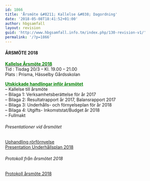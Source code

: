 ```yaml
---
id: 1866
title: 'Årsmöte &#8211; Kallelse &#038; Dagordning'
date: '2018-05-08T18:41:52+01:00'
author: hbgsamfall
layout: revision
guid: 'http://www.hbgsamfall.info.tm/index.php/130-revision-v1/'
permalink: '/?p=1866'
---
```


####  **ÅRSMÖTE 2018**

[**<span style="color: #008000;">Kallelse Årsmöte 2018</span>**](/wp-content/uploads/2018/03/HGS-Kallelse-till-årsstämma-2018.pdf)  
Tid : Tisdag 20/3 – Kl. 19.00 – 21.00  
Plats : Prisma, Hässelby Gårdsskolan

[<span style="color: #008000;">**<span style="text-decoration: underline;">Utskickade handlingar inför årsmötet</span>**</span>](/wp-content/uploads/2018/03/Utskickade-handlingar-inför-årsmötet.pdf)  
– Kallelse till årsmöte  
– Bilaga 1: Verksamhetsberättelse för år 2017  
– Bilaga 2: Resultatrapport år 2017, Balansrapport 2017  
– Bilaga 3: Underhålls- och förnyelseplan för år 2018  
– Bilaga 4: Utgifts- Inkomststat/Budget år 2018  
– Fullmakt

###### Presentationer vid årsmötet  
[Uphandling rörförnyelse](/wp-content/uploads/2018/03/180317-Upphandling-Rörförnyelse-fin.pdf)  
[Presentation Underhållsplan 2018](/wp-content/uploads/2018/03/Presentation-Underhållsplan-2018.pdf)

###### Protokoll från årsmötet 2018  
[Protokoll årsmöte 2018](/wp-content/uploads/2018/05/Protokoll-årsmöte-2018.pdf)